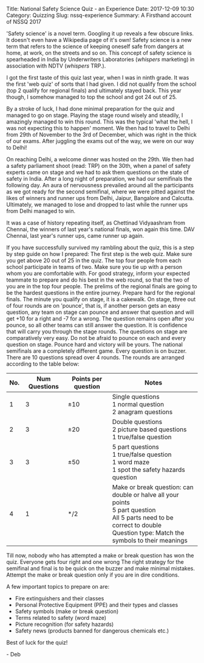 Title: National Safety Science Quiz - an Experience
Date: 2017-12-09 10:30
Category: Quizzing
Slug: nssq-experience
Summary: A Firsthand account of NSSQ 2017

'Safety science' is a novel term. Googling it up reveals a few obscure links. It doesn't even have a Wikipedia page of it's own! Safety science is a new term that refers to the science of keeping oneself safe from dangers at home, at work, on the streets and so on. This concept of safety science is spearheaded in India by Underwriters Laboratories (*whispers* marketing) in association with NDTV (*whispers* TRP.).

I got the first taste of this quiz last year, when I was in ninth grade. It was the first 'web quiz' of sorts that I had given. I did not qualify from the school (top 2 qualify for regional finals) and ultimately stayed back. This year though, I somehow managed to top the school and got 24 out of 25. 

By a stroke of luck, I had done minimal preparation for the quiz and managed to go on stage. Playing the stage round wisely and steadily, I amazingly managed to win this round. This was the typical 'what the hell, I was not expecting this to happen' moment. We then had to travel to Delhi from 29th of November to the 3rd of December, which was right in the thick of our exams. After juggling the exams out of the way, we were on our way to Delhi!

On reaching Delhi, a welcome dinner was hosted on the 29th. We then had a safety parliament shoot (read: TRP) on the 30th, when a panel of safety experts came on stage and we had to ask them questions on the state of safety in India. After a long night of preparation, we had our semifinals the following day. An aura of nervousness prevailed around all the participants as we got ready for the second semifinal, where we were pitted against the likes of winners and runner ups from Delhi, Jaipur, Bangalore and Calcutta. Ultimately, we managed to lose and dropped to last while the runner ups from Delhi managed to win.

It was a case of history repeating itself, as Chettinad Vidyaashram from Chennai, the winners of last year's national finals, won again this time. DAV Chennai, last year's runner ups, came runner up again.

If you have successfully survived my rambling about the quiz, this is a step by step guide on how I prepared: 
The first step is the web quiz. Make sure you get above 20 out of 25 in the quiz.
The top four people from each school participate in teams of two. Make sure you tie up with a person whom you are comfortable with. For good strategy, inform your expected teammate to prepare and do his best in the web round, so that the two of you are in the top four people.
The prelims of the regional finals are going to be the hardest questions in the entire journey. Prepare hard for the regional finals. The minute you qualify on stage, it is a cakewalk.
On stage, three out of four rounds are on 'pounce', that is, if another person gets an easy question, any team on stage can pounce and answer that question and will get +10 for a right and -7 for a wrong. The question remains open after you pounce, so all other teams can still answer the question. 
It is confidence that will carry you through the stage rounds. The questions on stage are comparatively very easy. Do not be afraid to pounce on each and every question on stage. Pounce hard and victory will be yours.
The national semifinals are a completely different game. Every question is on buzzer. There are 10 questions spread over 4 rounds. The rounds are arranged according to the table below:

| No. | Num Questions | Points per question | Notes                                                                                                                                                                   |   
|-----|---------------|---------------------|-------------------------------------------------------------------------------------------------------------------------------------------------------------------------|
| 1   | 3             | ±10                 | Single questions <br>1 normal question <br>2 anagram questions                                                                                                                  |
| 2   | 3             | ±20                 | Double questions <br>2 picture based questions <br>1 true/false question                                                                                                        |
| 3   | 3             | ±50                 | 5 part questions <br>1 true/false question <br>1 word maze <br>1 spot the safety hazards question                                                                                   |
| 4   | 1             | \*/2                | Make or break question: can double or halve all your points <br>5 part question <br>All 5 parts need to be correct to double <br>Question type: Match the symbols to their meanings |

Till now, nobody who has attempted a make or break question has won the quiz. Everyone gets four right and one wrong
The right strategy for the semifinal and final is to be quick on the buzzer and make minimal mistakes. Attempt the make or break question only if you are in dire conditions.

A few important topics to prepare on are:

- Fire extinguishers and their classes
- Personal Protective Equipment (PPE) and their types and classes
- Safety symbols (make or break question)
- Terms related to safety (word maze)
- Picture recognition (for safety hazards)
- Safety news (products banned for dangerous chemicals etc.)

Best of luck for the quiz!

\- Deb
